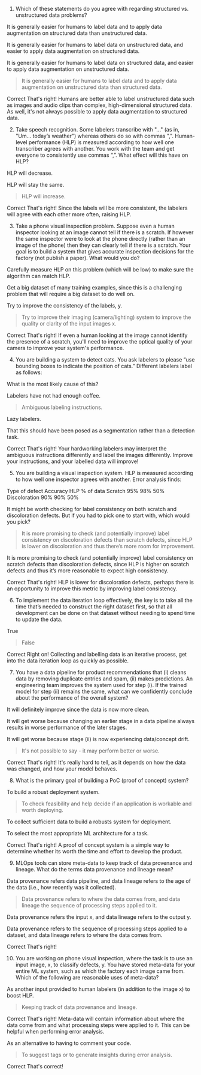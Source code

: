 1. Which of these statements do you agree with regarding structured vs. unstructured data problems?

It is generally easier for humans to label data and to apply data augmentation on structured data than unstructured data. 

It is generally easier for humans to label data on unstructured data, and easier to apply data augmentation on structured data.

It is generally easier for humans to label data on structured data, and easier to apply data augmentation on unstructured data.

> It is generally easier for humans to label data and to apply data augmentation on unstructured data than structured data.

Correct
That's right! Humans are better able to label unstructured data such as images and audio clips than complex, high-dimensional structured data. As well, it's not always possible to apply data augmentation to structured data.

2. Take speech recognition. Some labelers transcribe with "..." (as in, "Um… today’s weather") whereas others do so with commas ",". Human-level performance (HLP) is measured according to how well one transcriber agrees with another. You work with the team and get everyone to consistently use commas “,”. What effect will this have on HLP?

HLP will decrease.

HLP will stay the same.

> HLP will increase.

Correct
That's right! Since the labels will be more consistent, the labelers will agree with each other more often, raising HLP.

3. Take a phone visual inspection problem. Suppose even a human inspector looking at an image cannot tell if there is a scratch. If however the same inspector were to look at the phone directly (rather than an image of the phone) then they can clearly tell if there is a scratch. Your goal is to build a system that gives accurate inspection decisions for the factory (not publish a paper). What would you do?

Carefully measure HLP on this problem (which will be low) to make sure the algorithm can match HLP.

Get a big dataset of many training examples, since this is a challenging problem that will require a big dataset to do well on. 

Try to improve the consistency of the labels, y.

> Try to improve their imaging (camera/lighting) system to improve the quality or clarity of the input images x.  

Correct
That's right! If even a human looking at the image cannot identify the presence of a scratch, you'll need to improve the optical quality of your camera to improve your system's performance. 

4. You are building a system to detect cats. You ask labelers to please “use bounding boxes to indicate the position of cats.” Different labelers label as follows:

What is the most likely cause of this?

Labelers have not had enough coffee.

> Ambiguous labeling instructions.

Lazy labelers. 

That this should have been posed as a segmentation rather than a detection task. 

Correct
That's right! Your hardworking labelers may interpret the ambiguous instructions differently and label the images differently. Improve your instructions, and your labelled data will improve!

5. You are building a visual inspection system. HLP is measured according to how well one inspector agrees with another. Error analysis finds:

Type of defect  Accuracy    HLP         % of data
Scratch         95%         98%         50% 
Discoloration   90%         90%         50% 

It might be worth checking for label consistency on both scratch and discoloration defects. But if you had to pick one to start with, which would you pick?

> It is more promising to check (and potentially improve) label consistency on discoloration defects than scratch defects, since HLP is lower on discoloration and thus there’s more room for improvement. 

It is more promising to check (and potentially improve) label consistency on scratch defects than discoloration defects, since HLP is higher on scratch defects and thus it’s more reasonable to expect high consistency.

Correct
That's right! HLP is lower for discoloration defects, perhaps there is an opportunity to improve this metric by improving label consistency. 

6. To implement the data iteration loop effectively, the key is to take all the time that’s needed to construct the right dataset first, so that all development can be done on that dataset without needing to spend time to update the data.

True

> False

Correct
Right on! Collecting and labelling data is an iterative process, get into the data iteration loop as quickly as possible.

7. You have a data pipeline for product recommendations that (i) cleans data by removing duplicate entries and spam, (ii) makes predictions. An engineering team improves the system used for step (i). If the trained model for step (ii) remains the same, what can we confidently conclude about the performance of the overall system?

It will definitely improve since the data is now more clean.

It will get worse because changing an earlier stage in a data pipeline always results in worse performance of the later stages.

It will get worse because stage (ii) is now experiencing data/concept drift.

> It's not possible to say - it may perform better or worse.

Correct
That's right! It's really hard to tell, as it depends on how the data was changed, and how your model behaves. 

8. What is the primary goal of building a PoC (proof of concept) system?

To build a robust deployment system.

> To check feasibility and help decide if an application is workable and worth deploying.

To collect sufficient data to build a robusts system for deployment.

To select the most appropriate ML architecture for a task.

Correct
That's right! A proof of concept system is a simple way to determine whether its worth the time and effort to develop the product.

9. MLOps tools can store meta-data to keep track of data provenance and lineage. What do the terms data provenance and lineage mean?

Data provenance refers data pipeline, and data lineage refers to the age of the data (i.e., how recently was it collected).

> Data provenance refers to where the data comes from, and data lineage the sequence of processing steps applied to it.

Data provenance refers the input x, and data lineage refers to the output y.

Data provenance refers to the sequence of processing steps applied to a dataset, and data lineage refers to where the data comes from.

Correct
That's right!

10. You are working on phone visual inspection, where the task is to use an input image, x, to classify defects, y. You have stored meta-data for your entire ML system, such as which the factory each image came from. Which of the following are reasonable uses of meta-data?

As another input provided to human labelers (in addition to the image x) to boost HLP.

> Keeping track of data provenance and lineage.

Correct
That's right! Meta-data will contain information about where the data come from and what processing steps were applied to it. This can be helpful when performing error analysis.

As an alternative to having to comment your code.

> To suggest tags or to generate insights during error analysis.

Correct
That's correct! 
